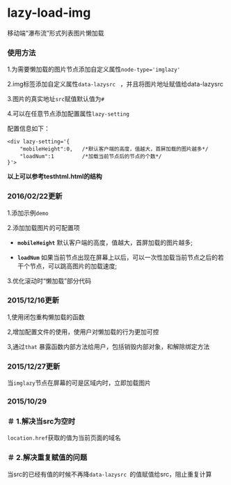 # lazy-load-img
移动端“瀑布流”形式列表图片懒加载

### 使用方法
1.为需要懒加载的图片节点添加自定义属性`node-type='imglazy' `

2.img标签添加自定义属性`data-lazysrc ` ，并且将图片地址赋值给data-lazysrc

3.图片的真实地址`src`赋值默认值为`#`

4.可以在任意节点添加配置属性`lazy-setting`

配置信息如下：
```
<div lazy-setting='{
    "mobileHeight":0,   /*默认客户端的高度，值越大，首屏加载的图片越多*/
    "loadNum":1         /*加载当前节点后的节点的个数*/
}'>
```


**以上可以参考testhtml.html的结构**

### 2016/02/22更新
1.添加示例`demo`

2.添加加载图片的可配置项

- **`mobileHeight`** 默认客户端的高度，值越大，首屏加载的图片越多;
    
- **`loadNum`** 如果当前节点出现在屏幕上以后，可以一次性加载当前节点之后的若干个节点，可以跳高图片的加载速度;

3.优化滚动时“懒加载”部分代码



### 2015/12/16更新
1,使用闭包重构懒加载的函数

2,增加配置文件的使用，使用户对懒加载的行为更加可控

3,通过`that` 暴露函数内部方法给用户，包括销毁内部对象，和解除绑定方法


### 2015/12/27更新
当`imglazy`节点在屏幕的可是区域内时，立即加载图片

### 2015/10/29
### ＃ 1.解决当src为空时
`location.href`获取的值为当前页面的域名

### ＃ 2.解决重复赋值的问题
当src的已经有值的时候不再降`data-lazysrc `的值赋值给src，阻止重复计算
